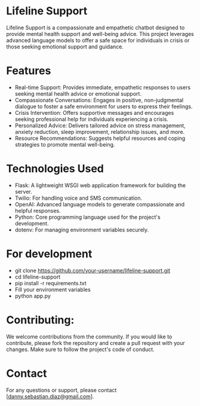 # Lifeline Support

Lifeline Support is a compassionate and empathetic chatbot designed to provide mental health support and well-being advice. This project leverages advanced language models to offer a safe space for individuals in crisis or those seeking emotional support and guidance.

# Features

- Real-time Support: Provides immediate, empathetic responses to users seeking mental health advice or emotional support.
- Compassionate Conversations: Engages in positive, non-judgmental dialogue to foster a safe environment for users to express their feelings.
- Crisis Intervention: Offers supportive messages and encourages seeking professional help for individuals experiencing a crisis.
- Personalized Advice: Delivers tailored advice on stress management, anxiety reduction, sleep improvement, relationship issues, and more.
- Resource Recommendations: Suggests helpful resources and coping strategies to promote mental well-being.

# Technologies Used

- Flask: A lightweight WSGI web application framework for building the server.
- Twilio: For handling voice and SMS communication.
- OpenAI: Advanced language models to generate compassionate and helpful responses.
- Python: Core programming language used for the project's development.
- dotenv: For managing environment variables securely.

# For development

- git clone https://github.com/your-username/lifeline-support.git
- cd lifeline-support
- pip install -r requirements.txt
- Fill your environment variables
- python app.py

# Contributing:

We welcome contributions from the community. If you would like to contribute, please fork the repository and create a pull request with your changes. Make sure to follow the project's code of conduct.

# Contact

For any questions or support, please contact [danny.sebastian.diaz@gmail.com].
